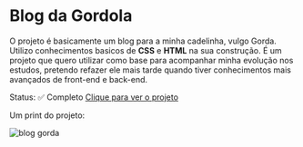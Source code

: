 
# Blog da Gordola

O projeto é basicamente um blog para a minha cadelinha, vulgo Gorda. Utilizo conhecimentos basicos de **CSS** e **HTML** na sua construção.
É um projeto que quero utilizar como base para acompanhar minha evolução nos estudos, pretendo refazer ele mais tarde quando tiver conhecimentos mais avançados de front-end e back-end.

Status:  ✅ Completo
[Clique para ver o projeto](https://mariameir.github.io/blog-gorda/)

Um print do projeto:


![blog gorda](https://user-images.githubusercontent.com/52001215/148851831-91b290bc-1af9-49da-9844-36727587b9fa.jpg)

